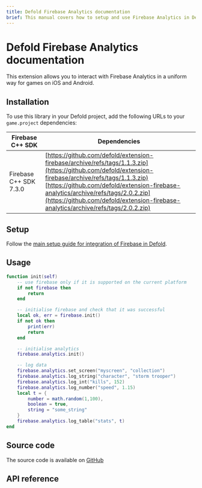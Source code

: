 ```yaml
---
title: Defold Firebase Analytics documentation
brief: This manual covers how to setup and use Firebase Analytics in Defold.
---
```


# Defold Firebase Analytics documentation

This extension allows you to interact with Firebase Analytics in a uniform way for games on iOS and Android.


## Installation
To use this library in your Defold project, add the following URLs to your `game.project` dependencies:

| Firebase C++ SDK       | Dependencies |
|------------------------|--------------|
| Firebase C++ SDK 7.3.0 | [https://github.com/defold/extension-firebase/archive/refs/tags/1.1.3.zip](https://github.com/defold/extension-firebase/archive/refs/tags/1.1.3.zip)<br>[https://github.com/defold/extension-firebase-analytics/archive/refs/tags/2.0.2.zip](https://github.com/defold/extension-firebase-analytics/archive/refs/tags/2.0.2.zip) |


## Setup
Follow the [main setup guide for integration of Firebase in Defold](https://www.defold.com/extension-firebase).



## Usage

```lua
function init(self)
	-- use firebase only if it is supported on the current platform
    if not firebase then
        return
    end

	-- initialise firebase and check that it was successful
    local ok, err = firebase.init()
    if not ok then
        print(err)
        return
    end

	-- initialise analytics
	firebase.analytics.init()

	-- log data
	firebase.analytics.set_screen("myscreen", "collection")
	firebase.analytics.log_string("character", "storm trooper")
	firebase.analytics.log_int("kills", 152)
	firebase.analytics.log_number("speed", 1.15)
	local t = {
		number = math.random(1,100),
		boolean = true,
		string = "some_string"
	}
	firebase.analytics.log_table("stats", t)
end
```

## Source code

The source code is available on [GitHub](https://github.com/defold/extension-firebase-analytics)


## API reference
